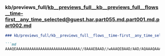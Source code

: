 ### kb/previews_full/kb__previews_full__kb__previews_full__flows__time-first__any_time_selected@guest.har.part055.md.part001.md.part002.md

```md
### kb/previews_full/kb__previews_full__flows__time-first__any_time_selected@guest.har.part055.md.part001.md (part 002)

```md
AAAQEAAAAAAAAAAAAAAAAAAAAAAAAAAAAA//8AAAEBAAD//wAAAQEBAAD/AAD/AQAAAQAAAP8AAAABAAAA//8AAAEBAAD/AAA
```

```

```
